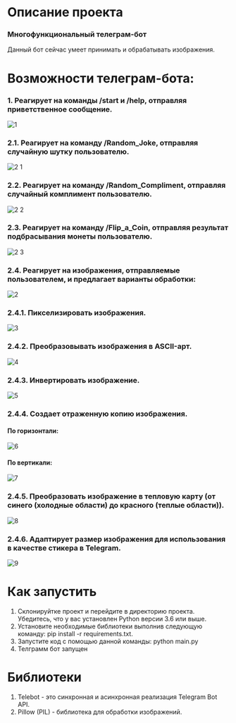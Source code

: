 # Описание проекта

  ### Многофункциональный телеграм-бот

  Данный бот сейчас умеет принимать и обрабатывать изображения.

# Возможности телеграм-бота:

### 1. Реагирует на команды /start и /help, отправляя приветственное сообщение.

   ![1](https://github.com/user-attachments/assets/d8439d57-b4dd-43ce-90fc-93498009c26c)

### 2.1. Реагирует на команду /Random_Joke, отправляя случайную шутку пользователю.

  ![2 1](https://github.com/user-attachments/assets/b9f69b87-089d-4342-803d-bccf7bcfc9d7)

### 2.2. Реагирует на команду /Random_Compliment, отправляя случайный комплимент пользователю.

  ![2 2](https://github.com/user-attachments/assets/880e4595-5f74-4a72-8277-91577aa9aa47)

### 2.3. Реагирует на команду /Flip_a_Coin, отправляя результат подбрасывания монеты пользователю.

  ![2 3](https://github.com/user-attachments/assets/f6357e2f-f495-4085-a56b-297a331f7f70)

### 2.4. Реагирует на изображения, отправляемые пользователем, и предлагает варианты обработки:

   ![2](https://github.com/user-attachments/assets/1777aa91-99ea-4043-9f47-f360987457bc)

### 2.4.1. Пикселизировать изображения.

  ![3](https://github.com/user-attachments/assets/edc102af-b662-4c6d-9f4e-21bb229f6023)

### 2.4.2. Преобразовывать изображения в ASCII-арт.

  ![4](https://github.com/user-attachments/assets/e8c37fb3-9181-4567-8a3b-728c26335005)

### 2.4.3. Инвертировать изображение.

  ![5](https://github.com/user-attachments/assets/663fff45-d33d-425e-a3a1-8106d8df5a70)

### 2.4.4. Создает отраженную копию изображения.

  #### По горизонтали:

  ![6](https://github.com/user-attachments/assets/9d4b3b59-6219-49a7-bd0a-6fd3a71f9d14)

  #### По вертикали:

  ![7](https://github.com/user-attachments/assets/d8230c6b-7d21-4093-b1ea-2bd8eb634b3b)

### 2.4.5. Преобразовать изображение в тепловую карту (от синего (холодные области) до красного (теплые области)).

  ![8](https://github.com/user-attachments/assets/c9a9fc34-0623-4dcf-831a-dbaf2141eb43)

### 2.4.6. Адаптирует размер изображения для использования в качестве стикера в Telegram.

  ![9](https://github.com/user-attachments/assets/9912131f-006a-4566-a0e4-5d72bced356a)

# Как запустить
  
  1. Склонируйтке проект и перейдите в директорию проекта. Убедитесь, что у вас установлен Python версии 3.6 или выше.
  2. Установите необходимые библиотеки выполнив следующую команду: pip install -r requirements.txt.
  3. Запустите код с помощью данной команды: python main.py
  4. Телграмм бот запущен

# Библиотеки

1. Telebot - это синхронная и асинхронная реализация Telegram Bot API.
2. Pillow (PIL) - библиотека для обработки изображений.
